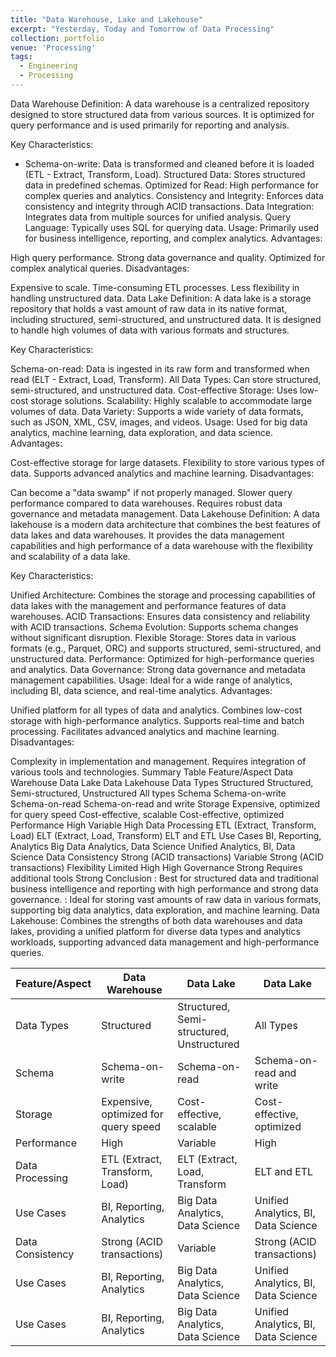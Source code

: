 ```yaml
---
title: "Data Warehouse, Lake and Lakehouse"
excerpt: "Yesterday, Today and Tomorrow of Data Processing"
collection: portfolio
venue: 'Processing'
tags:
  - Engineering
  - Processing
---
```


Data Warehouse
Definition:
A data warehouse is a centralized repository designed to store structured data from various sources. It is optimized for query performance and is used primarily for reporting and analysis.

Key Characteristics:
* Schema-on-write: Data is transformed and cleaned before it is loaded (ETL - Extract, Transform, Load).
Structured Data: Stores structured data in predefined schemas.
Optimized for Read: High performance for complex queries and analytics.
Consistency and Integrity: Enforces data consistency and integrity through ACID transactions.
Data Integration: Integrates data from multiple sources for unified analysis.
Query Language: Typically uses SQL for querying data.
Usage: Primarily used for business intelligence, reporting, and complex analytics.
Advantages:

High query performance.
Strong data governance and quality.
Optimized for complex analytical queries.
Disadvantages:

Expensive to scale.
Time-consuming ETL processes.
Less flexibility in handling unstructured data.
Data Lake
Definition:
A data lake is a storage repository that holds a vast amount of raw data in its native format, including structured, semi-structured, and unstructured data. It is designed to handle high volumes of data with various formats and structures.

Key Characteristics:

Schema-on-read: Data is ingested in its raw form and transformed when read (ELT - Extract, Load, Transform).
All Data Types: Can store structured, semi-structured, and unstructured data.
Cost-effective Storage: Uses low-cost storage solutions.
Scalability: Highly scalable to accommodate large volumes of data.
Data Variety: Supports a wide variety of data formats, such as JSON, XML, CSV, images, and videos.
Usage: Used for big data analytics, machine learning, data exploration, and data science.
Advantages:

Cost-effective storage for large datasets.
Flexibility to store various types of data.
Supports advanced analytics and machine learning.
Disadvantages:

Can become a "data swamp" if not properly managed.
Slower query performance compared to data warehouses.
Requires robust data governance and metadata management.
Data Lakehouse
Definition:
A data lakehouse is a modern data architecture that combines the best features of data lakes and data warehouses. It provides the data management capabilities and high performance of a data warehouse with the flexibility and scalability of a data lake.

Key Characteristics:

Unified Architecture: Combines the storage and processing capabilities of data lakes with the management and performance features of data warehouses.
ACID Transactions: Ensures data consistency and reliability with ACID transactions.
Schema Evolution: Supports schema changes without significant disruption.
Flexible Storage: Stores data in various formats (e.g., Parquet, ORC) and supports structured, semi-structured, and unstructured data.
Performance: Optimized for high-performance queries and analytics.
Data Governance: Strong data governance and metadata management capabilities.
Usage: Ideal for a wide range of analytics, including BI, data science, and real-time analytics.
Advantages:

Unified platform for all types of data and analytics.
Combines low-cost storage with high-performance analytics.
Supports real-time and batch processing.
Facilitates advanced analytics and machine learning.
Disadvantages:

Complexity in implementation and management.
Requires integration of various tools and technologies.
Summary Table
Feature/Aspect	Data Warehouse	Data Lake	Data Lakehouse
Data Types	Structured	Structured, Semi-structured, Unstructured	All types
Schema	Schema-on-write	Schema-on-read	Schema-on-read and write
Storage	Expensive, optimized for query speed	Cost-effective, scalable	Cost-effective, optimized
Performance	High	Variable	High
Data Processing	ETL (Extract, Transform, Load)	ELT (Extract, Load, Transform)	ELT and ETL
Use Cases	BI, Reporting, Analytics	Big Data Analytics, Data Science	Unified Analytics, BI, Data Science
Data Consistency	Strong (ACID transactions)	Variable	Strong (ACID transactions)
Flexibility	Limited	High	High
Governance	Strong	Requires additional tools	Strong
Conclusion
: Best for structured data and traditional business intelligence and reporting with high performance and strong data governance.
: Ideal for storing vast amounts of raw data in various formats, supporting big data analytics, data exploration, and machine learning.
Data Lakehouse: Combines the strengths of both data warehouses and data lakes, providing a unified platform for diverse data types and analytics workloads, supporting advanced data management and high-performance queries.

| Feature/Aspect          | Data Warehouse         |   Data Lake          |    Data Lake          |    
| ----------------------  | ---------------------- | -------------------- | --------------------- |
| Data Types              | Structured             | Structured, Semi-structured, Unstructured| All Types |
| Schema  | Schema-on-write        | Schema-on-read | Schema-on-read and write |
| Storage | Expensive, optimized for query speed | Cost-effective, scalable | Cost-effective, optimized |
| Performance | High | Variable | High |
| Data Processing | ETL (Extract, Transform, Load) | ELT (Extract, Load, Transform | ELT and ETL |
| Use Cases | BI, Reporting, Analytics | Big Data Analytics, Data Science | Unified Analytics, BI, Data Science |
| Data Consistency | Strong (ACID transactions) | Variable | Strong (ACID transactions) |
| Use Cases | BI, Reporting, Analytics | Big Data Analytics, Data Science | Unified Analytics, BI, Data Science |
| Use Cases | BI, Reporting, Analytics | Big Data Analytics, Data Science | Unified Analytics, BI, Data Science |

